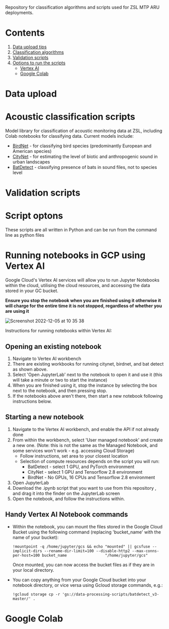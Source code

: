 Repository for classification algorithms and scripts used for ZSL MTP ARU deployments.  

# Contents
   1.  [Data upload tips](#data-upload)
   2.  [Classification algorithms](#acoustic-classification-scripts) 
   3.  [Validation scripts](#validation-scripts)
   4.  [Options to run the scripts](#script-options)
         * [Vertex AI](#running-notebooks-in-gcp-using-vertex-ai)
         * [Google Colab](#google-colab)

# Data upload


# Acoustic classification scripts
Model library for classification of acoustic monitoring data at ZSL, including Colab notebooks for classifying data. Current models include:

- [BirdNet](https://github.com/kahst/BirdNET-Analyzer) - for classifying bird species (predominantly European and American species)
- [CityNet](https://github.com/mdfirman/CityNet) - for estimating the level of biotic and anthropogenic sound in urban landscapes
- [BatDetect](https://github.com/macaodha/batdetect) - classifying presence of bats in sound files, not to species level

# Validation scripts


# Script optons
These scripts are all written in Python and can be run from the command line as python files


# Running notebooks in GCP using Vertex AI
Google Cloud's Vertex AI services will allow you to run Jupyter Notebooks within the cloud, utilising the cloud resources, and accessing the data stored in your GC bucket. 

**Ensure you stop the notebook when you are finished using it otherwise it will charge for the entire time it is not stopped, regardless of whether you are using it**

![Screenshot 2022-12-05 at 10 35 38](https://user-images.githubusercontent.com/72734966/205617615-db47b28c-90c7-4326-9bc2-934babf92580.png)


Instructions for running notebooks within Vertex AI:

## Opening an existing notebook ##
1. Navigate to Vertex AI workbench
2. There are existing workbooks for running citynet, birdnet, and bat detect as shown above.
3. Select 'Open JupyterLab' next to the notebook to open it and use it (this will take a minute or two to start the instance)
4. When you are finished using it, stop the instance by selecting the box next to the notebook, and then pressing stop.
5. If the notebooks above aren't there, then start a new notebook following instructions below.


## Starting a new notebook ##

1. Navigate to the Vertex AI workbench, and enable the API if not already done
2. From within the workbench, select 'User managed notebook' and create a new one. (Note: this is not the same as the Managed Notebook, and some services won't work - e.g. accessing Cloud Storage)
    * Follow instructions, set area to your closest location
    * Selection of compute resources depends on the script you will run:
        - BatDetect - select 1 GPU, and PyTorch environment
        - CityNet - select 1 GPU and Tensorflow 2.8 environment
        - BirdNet - No GPUs, 16 CPUs and Tensorflow 2.8 environment
3. Open JupyterLab
4. Download the .ipynb script that you want to use from this repository , and drag it into the finder on the JupyterLab screen
5. Open the notebook, and follow the instructions within.

## Handy Vertex AI Notebook commands ##

- Within the notebook, you can mount the files stored in the Google Cloud Bucket using the following command (replacing 'bucket_name' with the name of your bucket):<br/>
 
   ``` !mountpoint -q /home/jupyter/gcs && echo "mounted" || gcsfuse --implicit-dirs --rename-dir-limit=100 --disable-http2 --max-conns-per-host=100 bucket_name                 "/home/jupyter/gcs" ```
   
   Once mounted, you can now access the bucket files as if they are in your local directory.
   
   
   
- You can copy anything from your Google Cloud bucket into your notebook directory, or vice versa using Gcloud storage commands, e.g.: <br/>

   ``` !gcloud storage cp -r 'gs://data-processing-scripts/batdetect_v3-master/' . ```

# Google Colab #
